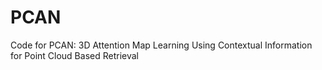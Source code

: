 # PCAN
Code for PCAN: 3D Attention Map Learning Using Contextual Information for Point Cloud Based Retrieval
